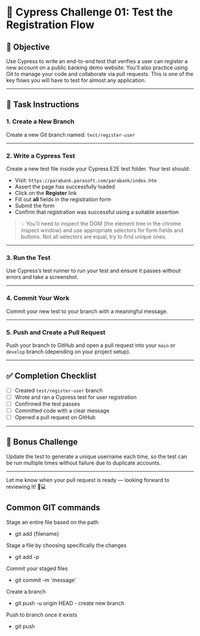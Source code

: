# 🧪 Cypress Challenge 01: Test the Registration Flow

## 🎯 Objective

Use Cypress to write an end-to-end test that verifies a user can register a new account on a public banking demo website. You'll also practice using Git to manage your code and collaborate via pull requests. This is one of the key flows you will have to test for almost any application.

---

## 📝 Task Instructions

### 1. Create a New Branch

Create a new Git branch named: `test/register-user`

---

### 2. Write a Cypress Test

Create a new test file inside your Cypress E2E test folder. Your test should:

- Visit: `https://parabank.parasoft.com/parabank/index.htm`
- Assert the page has successfully loaded
- Click on the **Register** link
- Fill out **all** fields in the registration form
- Submit the form
- Confirm that registration was successful using a suitable assertion

> 💡 You’ll need to inspect the DOM (the element tree in the chrome inspect window) and use appropriate selectors for form fields and buttons. Not all selectors are equal, try to find unique ones.

---

### 3. Run the Test

Use Cypress’s test runner to run your test and ensure it passes without errors and take a screenshot.

---

### 4. Commit Your Work

Commit your new test to your branch with a meaningful message.

---

### 5. Push and Create a Pull Request

Push your branch to GitHub and open a pull request into your `main` or `develop` branch (depending on your project setup).

---

## ✅ Completion Checklist

- [ ] Created `test/register-user` branch
- [ ] Wrote and ran a Cypress test for user registration
- [ ] Confirmed the test passes
- [ ] Committed code with a clear message
- [ ] Opened a pull request on GitHub

---

## 🌟 Bonus Challenge

Update the test to generate a unique username each time, so the test can be run multiple times without failure due to duplicate accounts.

---

Let me know when your pull request is ready — looking forward to reviewing it! 👀💻

## Common GIT commands

Stage an entire file based on the path

- git add {filename}

Stage a file by choosing specifically the changes

- git add -p

Commit your staged files

- git commit -m 'message'

Create a branch

- git push -u origin HEAD - create new branch

Push to branch once it exists

- git push

